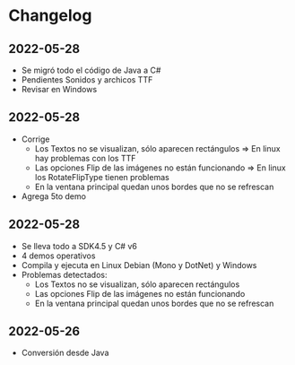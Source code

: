 # Changelog

## 2022-05-28
- Se migró todo el código de Java a C#
- Pendientes Sonidos y archicos TTF
- Revisar en Windows

## 2022-05-28
- Corrige
    - Los Textos no se visualizan, sólo aparecen rectángulos => En linux hay problemas con los TTF
    - Las opciones Flip de las imágenes no están funcionando => En linux los RotateFlipType tienen problemas
    - En la ventana principal quedan unos bordes que no se refrescan
- Agrega 5to demo

## 2022-05-28
- Se lleva todo a SDK4.5 y C# v6
- 4 demos operativos
- Compila y ejecuta en Linux Debian (Mono y DotNet) y Windows
- Problemas detectados:
    - Los Textos no se visualizan, sólo aparecen rectángulos
    - Las opciones Flip de las imágenes no están funcionando
    - En la ventana principal quedan unos bordes que no se refrescan

## 2022-05-26
- Conversión desde Java
